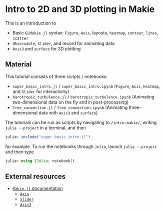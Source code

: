 # Intro to 2D and 3D plotting in Makie

This is an introduction to

* Basic `GLMakie.jl` syntax: `Figure`, `Axis`, layouts, `heatmap`, `contour`, `lines`, `scatter`
* `Observable`, `Slider`, and record for animating data
* `Axis3` and `surface` for 3D plotting

## Material

This tutorial consists of three scripts / notebooks:

* `super_basic_intro.jl` / `super_basic_intro.ipynb` (`Figure`, `Axis`, `heatmap`, and `Slider` for interactivity)
* `barotropic_turbulence.jl` / `barotropic_turbulence.ipynb` (Animating two-dimensional data on the fly and in post-processing)
* `free_convection.jl` / `free_convection.ipynb` (Animating three-dimensional data with `Axis3` and `surface`)

The tutorials can be run as scripts by navigating to `/intro-makie/`,
writing `julia --project` in a terminal, and then

```julia
julia> include("super_basic_intro.jl")
```

for example. To run the notebooks through `Julia`, launch `julia --project` and then type

```julia
julia> using IJulia; notebook()
```

## External resources

* [`Makie.jl` documentation](https://makie.juliaplots.org/stable/)
    - [`Axis`](https://makie.juliaplots.org/stable/examples/layoutables/axis/)
    - [`Slider`](https://makie.juliaplots.org/stable/examples/layoutables/slider/)
    - [`Axis3`](https://makie.juliaplots.org/stable/examples/layoutables/axis3/)

